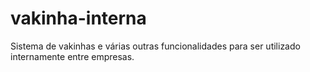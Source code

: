 # vakinha-interna
Sistema de vakinhas e várias outras funcionalidades para ser utilizado internamente entre empresas.
